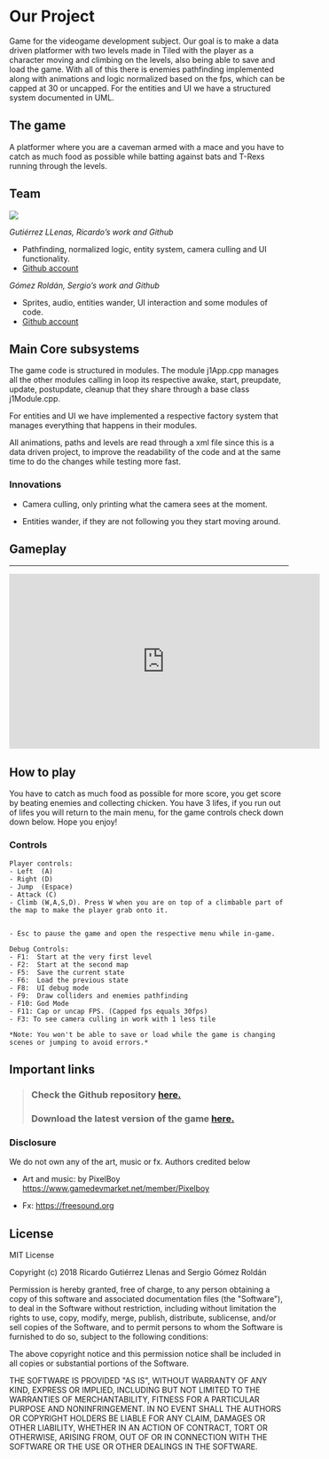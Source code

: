 ﻿# **Our Project**

Game for the videogame development subject. Our goal is to make a data driven platformer with two levels made in Tiled with the player as a character moving and climbing on the levels, also being able to save and load the game. With all of this there is enemies pathfinding implemented along with animations and logic normalized based on the fps, which can be capped at 30 or uncapped. For the entities and UI we have a structured system documented in UML.

## **The game**
A platformer where you are a caveman armed with a mace and you have to catch as much food as possible while batting against bats and T-Rexs running through the levels.

## **Team**

![](team_photo.png)

_Gutiérrez LLenas, Ricardo’s work and Github_
* Pathfinding, normalized logic, entity system, camera culling and UI functionality.
* [Github account](https://github.com/Ricardogll)

_Gómez Roldán, Sergio’s work and Github_
* Sprites, audio, entities wander, UI interaction and some modules of code.
* [Github account](https://github.com/Sersius)

## **Main Core subsystems**
The game code is structured in modules. The module j1App.cpp manages all the other modules calling in loop its respective awake, start, preupdate, update, postupdate, cleanup that they share through a base class j1Module.cpp.

For entities and UI we have implemented a respective factory system that manages everything that happens in their modules.

All animations, paths and levels are read through a xml file since this is a data driven project, to improve the readability of the code and at the same time to do the changes while testing more fast.

### **Innovations**
* Camera culling, only printing what the camera sees at the moment.

* Entities wander, if they are not following you they start moving around.

## **Gameplay**
___
<iframe width="560" height="315" src="https://www.youtube.com/embed/L2X9tgzint4" frameborder="0" allow="accelerometer; autoplay; encrypted-media; gyroscope; picture-in-picture" allowfullscreen></iframe>


## **How to play**
You have to catch as much food as possible for more score, you get score by beating enemies and collecting chicken. You have 3 lifes, if you run out of lifes you will return to the main menu, for the game controls check down down below. Hope you enjoy!

### **Controls**
~~~~~~~~~~~~~~~
Player controls:
- Left  (A)
- Right (D)
- Jump  (Espace)
- Attack (C)
- Climb (W,A,S,D). Press W when you are on top of a climbable part of the map to make the player grab onto it.


- Esc to pause the game and open the respective menu while in-game.

Debug Controls:
- F1:  Start at the very first level
- F2:  Start at the second map
- F5:  Save the current state
- F6:  Load the previous state
- F8:  UI debug mode
- F9:  Draw colliders and enemies pathfinding
- F10: God Mode
- F11: Cap or uncap FPS. (Capped fps equals 30fps)
- F3: To see camera culling in work with 1 less tile

*Note: You won't be able to save or load while the game is changing scenes or jumping to avoid errors.*
~~~~~~~~~~~~~~~

## **Important links**

> ### Check the Github repository [here.](https://github.com/Ricardogll/Prehistoric-Journey)
> ### Download the latest version of the game [here.](https://github.com/Ricardogll/Prehistoric-Journey/releases/tag/v1.0.2)

### Disclosure

We do not own any of the art, music or fx. Authors credited below

- Art and music: by PixelBoy https://www.gamedevmarket.net/member/Pixelboy

- Fx:  https://freesound.org

## License

MIT License

Copyright (c) 2018 Ricardo Gutiérrez Llenas and Sergio Gómez Roldán

Permission is hereby granted, free of charge, to any person obtaining a copy
of this software and associated documentation files (the "Software"), to deal
in the Software without restriction, including without limitation the rights
to use, copy, modify, merge, publish, distribute, sublicense, and/or sell
copies of the Software, and to permit persons to whom the Software is
furnished to do so, subject to the following conditions:

The above copyright notice and this permission notice shall be included in all
copies or substantial portions of the Software.

THE SOFTWARE IS PROVIDED "AS IS", WITHOUT WARRANTY OF ANY KIND, EXPRESS OR
IMPLIED, INCLUDING BUT NOT LIMITED TO THE WARRANTIES OF MERCHANTABILITY,
FITNESS FOR A PARTICULAR PURPOSE AND NONINFRINGEMENT. IN NO EVENT SHALL THE
AUTHORS OR COPYRIGHT HOLDERS BE LIABLE FOR ANY CLAIM, DAMAGES OR OTHER
LIABILITY, WHETHER IN AN ACTION OF CONTRACT, TORT OR OTHERWISE, ARISING FROM,
OUT OF OR IN CONNECTION WITH THE SOFTWARE OR THE USE OR OTHER DEALINGS IN THE
SOFTWARE.
